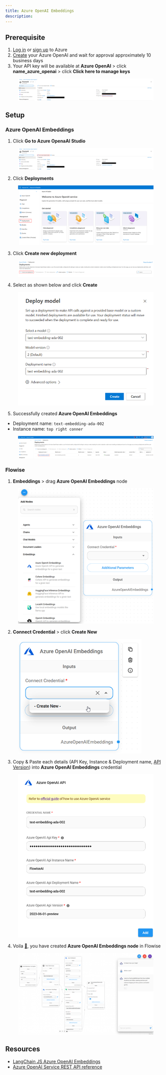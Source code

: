 ```yaml
---
title: Azure OpenAI Embeddings
description:
---
```



## Prerequisite

1. [Log in](https://portal.azure.com/) or [sign up](https://azure.microsoft.com/en-us/free/) to Azure
2. [Create](https://portal.azure.com/#create/Microsoft.CognitiveServicesOpenAI) your Azure OpenAI and wait for approval approximately 10 business days
3. Your API key will be available at **Azure OpenAI** > click **name\_azure\_openai** > click **Click here to manage keys**

<figure><img src="/assets/azure/azure-general/1.png" alt=""><figcaption></figcaption></figure>

## Setup

### Azure OpenAI Embeddings

1. Click **Go to Azure OpenaAI Studio**

<figure><img src="/assets/azure/azure-general/2.png" alt=""><figcaption></figcaption></figure>

2. Click **Deployments**

<figure><img src="/assets/azure/azure-general/3.png" alt=""><figcaption></figcaption></figure>

3. Click **Create new deployment**

<figure><img src="/assets/azure/azure-general/4.png" alt=""><figcaption></figcaption></figure>

4. Select as shown below and click **Create**

<figure><img src="/assets/azure/azure-openai-embeddings/1.png" alt="" width="559"><figcaption></figcaption></figure>

5. Successfully created **Azure OpenAI Embeddings**

* Deployment name: `text-embedding-ada-002`
* Instance name: `top right conner`

<figure><img src="/assets/azure/azure-openai-embeddings/2.png" alt=""><figcaption></figcaption></figure>

### Flowise

1. **Embeddings** > drag **Azure OpenAI Embeddings** node

<figure><img src="/assets/azure/azure-openai-embeddings/3.png" alt="" width="563"><figcaption></figcaption></figure>

2. **Connect Credential** > click **Create New**

<figure><img src="/assets/azure/azure-openai-embeddings/4.png" alt="" width="386"><figcaption></figcaption></figure>

3. Copy & Paste each details (API Key, Instance & Deployment name, [API Version](https://learn.microsoft.com/en-us/azure/ai-services/openai/reference#chat-completions)) into **Azure OpenAI Embeddings** credential

<figure><img src="/assets/azure/azure-openai-embeddings/5.png" alt="" width="554"><figcaption></figcaption></figure>

4. Voila [🎉](https://emojipedia.org/party-popper/), you have created **Azure OpenAI Embeddings node** in Flowise

<figure><img src="/assets/azure/azure-general/5.png" alt=""><figcaption></figcaption></figure>

## Resources

* [LangChain JS Azure OpenAI Embeddings](https://js.langchain.com/docs/modules/data\_connection/text\_embedding/integrations/azure\_openai)
* [Azure OpenAI Service REST API reference](https://learn.microsoft.com/en-us/azure/ai-services/openai/reference)
